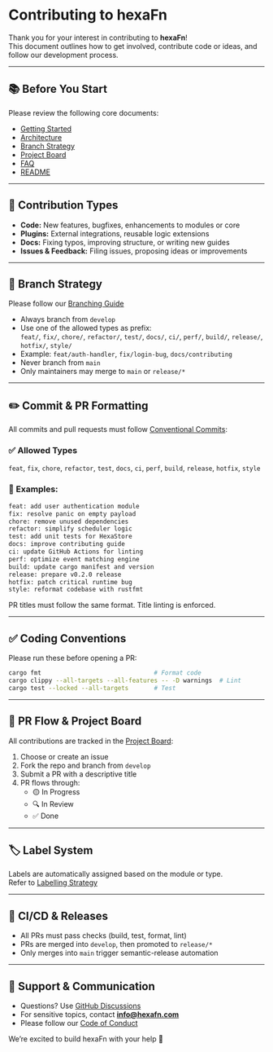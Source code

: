 <!--
SPDX-FileCopyrightText: 2025 Husamettin ARABACI
SPDX-License-Identifier: MIT
-->

# Contributing to hexaFn

Thank you for your interest in contributing to **hexaFn**!  
This document outlines how to get involved, contribute code or ideas, and follow our development process.

---

## 📚 Before You Start

Please review the following core documents:

- [Getting Started](https://github.com/hTuneSys/hexaFn/blob/develop/docs/GETTING_STARTED.md)
- [Architecture](https://github.com/hTuneSys/hexaFn/blob/develop/docs/ARCHITECTURE.md)
- [Branch Strategy](https://github.com/hTuneSys/hexaFn/blob/develop/docs/BRANCH_STRATEGY.md)
- [Project Board](https://github.com/hTuneSys/hexaFn/blob/develop/docs/PROJECT_BOARD.md)
- [FAQ](https://github.com/hTuneSys/hexaFn/blob/develop/docs/FAQ.md)
- [README](https://github.com/hTuneSys/hexaFn#readme)

---

## 🧩 Contribution Types

- **Code:** New features, bugfixes, enhancements to modules or core
- **Plugins:** External integrations, reusable logic extensions
- **Docs:** Fixing typos, improving structure, or writing new guides
- **Issues & Feedback:** Filing issues, proposing ideas or improvements

---

## 🔀 Branch Strategy

Please follow our [Branching Guide](https://github.com/hTuneSys/hexaFn/blob/develop/docs/BRANCH_STRATEGY.md)

- Always branch from `develop`
- Use one of the allowed types as prefix:  
  `feat/`, `fix/`, `chore/`, `refactor/`, `test/`, `docs/`, `ci/`, `perf/`, `build/`, `release/`, `hotfix/`, `style/`
- Example: `feat/auth-handler`, `fix/login-bug`, `docs/contributing`
- Never branch from `main`
- Only maintainers may merge to `main` or `release/*`

---

## ✏️ Commit & PR Formatting

All commits and pull requests must follow [Conventional Commits](https://www.conventionalcommits.org/):

### ✅ Allowed Types
`feat`, `fix`, `chore`, `refactor`, `test`, `docs`, `ci`, `perf`, `build`, `release`, `hotfix`, `style`

### 📝 Examples:
```bash
feat: add user authentication module
fix: resolve panic on empty payload
chore: remove unused dependencies
refactor: simplify scheduler logic
test: add unit tests for HexaStore
docs: improve contributing guide
ci: update GitHub Actions for linting
perf: optimize event matching engine
build: update cargo manifest and version
release: prepare v0.2.0 release
hotfix: patch critical runtime bug
style: reformat codebase with rustfmt
```

PR titles must follow the same format. Title linting is enforced.

---

## ✅ Coding Conventions

Please run these before opening a PR:
```bash
cargo fmt                               # Format code
cargo clippy --all-targets --all-features -- -D warnings  # Lint
cargo test --locked --all-targets       # Test
```

---

## 🧪 PR Flow & Project Board

All contributions are tracked in the [Project Board](https://github.com/hTuneSys/hexaFn/blob/develop/docs/PROJECT_BOARD.md):

1. Choose or create an issue
2. Fork the repo and branch from `develop`
3. Submit a PR with a descriptive title
4. PR flows through:
   - 🟡 In Progress
   - 🔍 In Review
   - ✅ Done

---

## 🏷 Label System

Labels are automatically assigned based on the module or type.  
Refer to [Labelling Strategy](https://github.com/hTuneSys/hexaFn/blob/develop/docs/LABELLING_STRATEGY.md)

---

## 🔁 CI/CD & Releases

- All PRs must pass checks (build, test, format, lint)
- PRs are merged into `develop`, then promoted to `release/*`
- Only merges into `main` trigger semantic-release automation

---

## 🙋 Support & Communication

- Questions? Use [GitHub Discussions](https://github.com/hTuneSys/hexaFn/discussions)
- For sensitive topics, contact **info@hexafn.com**
- Please follow our [Code of Conduct](https://github.com/hTuneSys/hexaFn/blob/develop/.github/CODE_OF_CONDUCT.md)

We’re excited to build hexaFn with your help 🚀
